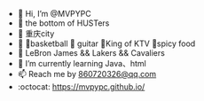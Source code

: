 - 👋 Hi, I’m @MVPYPC
- :school: the bottom of HUSTers
- :triangular_flag_on_post: 重庆city
- :gift_heart: :basketball:basketball :guitar: guitar :microphone:King of KTV :tongue:spicy food
- :basketball: LeBron James && Lakers && Cavaliers 
- 🌱 I’m currently learning Java、html
- 📫 Reach me by 860720326@qq.com
- :octocat: https://mvpypc.github.io/

<!---
MVPYPC/MVPYPC is a ✨ special ✨ repository because its `README.md` (this file) appears on your GitHub profile.
You can click the Preview link to take a look at your changes.
--->

